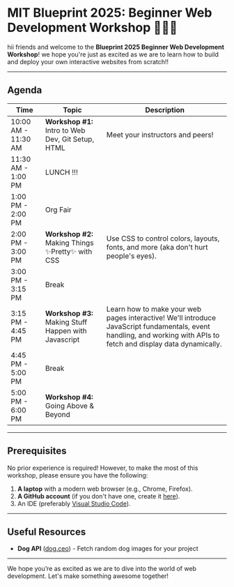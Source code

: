 # MIT Blueprint 2025: Beginner Web Development Workshop 🚀🐶✨

hii friends and welcome to the **Blueprint 2025 Beginner Web Development Workshop**! we hope you're just as excited as we are to learn how to build and deploy your own interactive websites from scratch!!

---

## **Agenda**

| **Time**          | **Topic**                         | **Description**                                |
|-------------------|-------------------------------------|------------------------------------------------|
| 10:00 AM - 11:30 AM | **Workshop #1:** Intro to Web Dev, Git Setup, HTML          | Meet your instructors and peers!               |
| 11:30 AM - 1:00 PM| LUNCH !!!                  |       |
| 1:00 PM - 2:00 PM| Org Fair                     |      |
| 2:00 PM - 3:00 PM| **Workshop #2:** Making Things ✨Pretty✨ with CSS                              | Use CSS to control colors, layouts, fonts, and more (aka don't hurt people's eyes).  |
| 3:00 PM - 3:15 PM | Break               |               |
| 3:15 PM - 4:45 PM  | **Workshop #3:** Making Stuff Happen with Javascript                              | Learn how to make your web pages interactive! We'll introduce JavaScript fundamentals, event handling, and working with APIs to fetch and display data dynamically.      |
| 4:45 PM - 5:00 PM  | Break              |                   |
| 5:00 PM - 6:00 PM  | **Workshop #4:** Going Above & Beyond                   |   |

---

## **Prerequisites**
No prior experience is required! However, to make the most of this workshop, please ensure you have the following:

1. **A laptop** with a modern web browser (e.g., Chrome, Firefox).
2. **A GitHub account** (if you don't have one, create it [here](https://github.com)).
3. An IDE (preferably [Visual Studio Code](https://code.visualstudio.com/download)).

---

## **Useful Resources**

- **Dog API** ([dog.ceo](https://dog.ceo)) - Fetch random dog images for your project

---

We hope you’re as excited as we are to dive into the world of web development. Let's make something awesome together!

